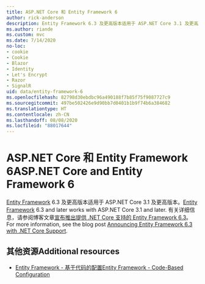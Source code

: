 ```yaml
---
title: ASP.NET Core 和 Entity Framework 6
author: rick-anderson
description: Entity Framework 6.3 及更高版本适用于 ASP.NET Core 3.1 及更高版本。
ms.author: riande
ms.custom: mvc
ms.date: 7/14/2020
no-loc:
- cookie
- Cookie
- Blazor
- Identity
- Let's Encrypt
- Razor
- SignalR
uid: data/entity-framework-6
ms.openlocfilehash: 82798d30ebdbc96a490188f7b85f75f9087727c9
ms.sourcegitcommit: 497be502426e9d90bb7d0401b1b9f74b6a384682
ms.translationtype: HT
ms.contentlocale: zh-CN
ms.lasthandoff: 08/08/2020
ms.locfileid: "88017644"
---
```

# <a name="aspnet-core-and-entity-framework-6"></a><span data-ttu-id="8ea99-103">ASP.NET Core 和 Entity Framework 6</span><span class="sxs-lookup"><span data-stu-id="8ea99-103">ASP.NET Core and Entity Framework 6</span></span>

<span data-ttu-id="8ea99-104">[Entity Framework](/ef/ef6/) 6.3 及更高版本适用于 ASP.NET Core 3.1 及更高版本。</span><span class="sxs-lookup"><span data-stu-id="8ea99-104">[Entity Framework](/ef/ef6/) 6.3 and later works with ASP.NET Core 3.1 and later.</span></span> <span data-ttu-id="8ea99-105">有关详细信息，请参阅博客文章[宣布推出提供 .NET Core 支持的 Entity Framework 6.3](https://devblogs.microsoft.com/dotnet/announcing-entity-framework-6-3-preview-with-net-core-support/)。</span><span class="sxs-lookup"><span data-stu-id="8ea99-105">For more information, see the blog post [Announcing Entity Framework 6.3 with .NET Core Support](https://devblogs.microsoft.com/dotnet/announcing-entity-framework-6-3-preview-with-net-core-support/).</span></span>

## <a name="additional-resources"></a><span data-ttu-id="8ea99-106">其他资源</span><span class="sxs-lookup"><span data-stu-id="8ea99-106">Additional resources</span></span>

* [<span data-ttu-id="8ea99-107">Entity Framework - 基于代码的配置</span><span class="sxs-lookup"><span data-stu-id="8ea99-107">Entity Framework - Code-Based Configuration</span></span>](/ef/ef6/fundamentals/configuring/code-based)
